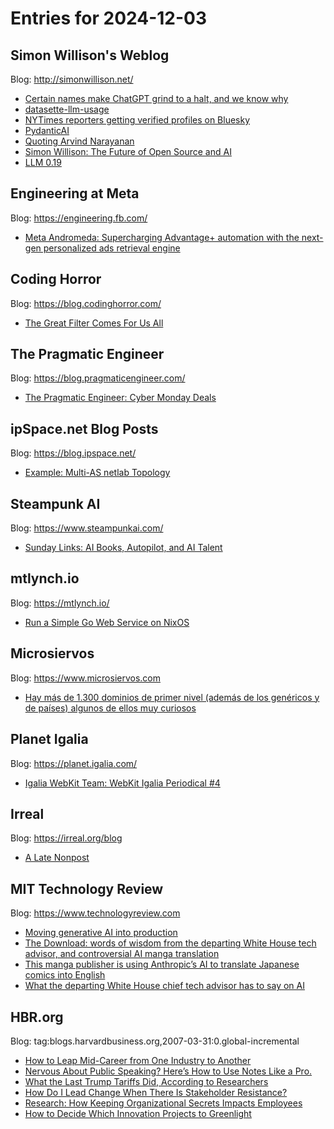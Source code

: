 # Entries for 2024-12-03
## Simon Willison's Weblog 
Blog: http://simonwillison.net/ 

- [Certain names make ChatGPT grind to a halt, and we know why](https://simonwillison.net/2024/Dec/3/names-make-chatgpt-grind-to-a-halt/#atom-everything)
- [datasette-llm-usage](https://simonwillison.net/2024/Dec/2/datasette-llm-usage/#atom-everything)
- [NYTimes reporters getting verified profiles on Bluesky](https://simonwillison.net/2024/Dec/2/verified-profiles-on-bluesky/#atom-everything)
- [PydanticAI](https://simonwillison.net/2024/Dec/2/pydanticai/#atom-everything)
- [Quoting Arvind Narayanan](https://simonwillison.net/2024/Dec/2/arvind-narayanan/#atom-everything)
- [Simon Willison: The Future of Open Source and AI](https://simonwillison.net/2024/Dec/2/the-future-of-open-source-and-ai/#atom-everything)
- [LLM 0.19](https://simonwillison.net/2024/Dec/1/llm-019/#atom-everything)
## Engineering at Meta 
Blog: https://engineering.fb.com/ 

- [Meta Andromeda: Supercharging Advantage+ automation with the next-gen personalized ads retrieval engine](https://engineering.fb.com/2024/12/02/production-engineering/meta-andromeda-advantage-automation-next-gen-personalized-ads-retrieval-engine/)
## Coding Horror 
Blog: https://blog.codinghorror.com/ 

- [The Great Filter Comes For Us All](https://blog.codinghorror.com/the-great-filter-comes-for-us-all/)
## The Pragmatic Engineer 
Blog: https://blog.pragmaticengineer.com/ 

- [The Pragmatic Engineer: Cyber Monday Deals](https://blog.pragmaticengineer.com/the-pragmatic-engineer-cyber-monday-deals/)
## ipSpace.net Blog Posts 
Blog: https://blog.ipspace.net/ 

- [Example: Multi-AS netlab Topology](https://blog.ipspace.net/2024/12/multi-as-netlab-topology/?utm_source=atom_feed)
## Steampunk AI 
Blog: https://www.steampunkai.com/ 

- [Sunday Links: AI Books, Autopilot, and AI Talent](https://www.steampunkai.com/sunday-links-ai-books-autopilot-and-ai-talent/)
## mtlynch.io 
Blog: https://mtlynch.io/ 

- [Run a Simple Go Web Service on NixOS](https://mtlynch.io/notes/simple-go-web-service-nixos/)
## Microsiervos 
Blog: https://www.microsiervos.com 

- [Hay más de 1.300 dominios de primer nivel (además de los genéricos y de países) algunos de ellos muy curiosos](https://www.microsiervos.com/archivo/internet/1300-dominios-primer-nivel-curiosos.html)
## Planet Igalia 
Blog: https://planet.igalia.com/ 

- [Igalia WebKit Team: WebKit Igalia Periodical #4](https://blogs.igalia.com/webkit/blog/2024/wip-4/)
## Irreal 
Blog: https://irreal.org/blog 

- [A Late Nonpost](https://irreal.org/blog/?p=12616)
## MIT Technology Review 
Blog: https://www.technologyreview.com 

- [Moving generative AI into production](https://www.technologyreview.com/2024/12/02/1106689/moving-generative-ai-into-production/)
- [The Download: words of wisdom from the departing White House tech advisor, and controversial AI manga translation](https://www.technologyreview.com/2024/12/02/1107609/the-download-words-of-wisdom-from-the-departing-white-house-tech-advisor-and-controversial-ai-manga-translation/)
- [This manga publisher is using Anthropic’s AI to translate Japanese comics into English](https://www.technologyreview.com/2024/12/02/1107562/this-manga-publisher-is-using-anthropics-ai-to-translate-japanese-comics-into-english/)
- [What the departing White House chief tech advisor has to say on AI](https://www.technologyreview.com/2024/12/02/1107534/what-the-departing-white-house-chief-tech-advisor-has-to-say-on-ai/)
## HBR.org 
Blog: tag:blogs.harvardbusiness.org,2007-03-31:0.global-incremental 

- [How to Leap Mid-Career from One Industry to Another](https://hbr.org/podcast/2024/12/how-to-leap-mid-career-from-one-industry-to-another)
- [Nervous About Public Speaking? Here’s How to Use Notes Like a Pro.](https://hbr.org/2024/12/nervous-about-public-speaking-heres-how-to-use-notes-like-a-pro)
- [What the Last Trump Tariffs Did, According to Researchers](https://hbr.org/2024/12/what-the-last-trump-tariffs-did-according-to-researchers)
- [How Do I Lead Change When There Is Stakeholder Resistance?](https://hbr.org/podcast/2024/12/how-do-i-lead-change-when-there-is-stakeholder-resistance)
- [Research: How Keeping Organizational Secrets Impacts Employees](https://hbr.org/2024/12/research-how-keeping-organizational-secrets-impacts-employees)
- [How to Decide Which Innovation Projects to Greenlight](https://hbr.org/2024/12/how-to-decide-which-innovation-projects-to-greenlight)